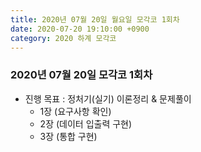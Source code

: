 ```yaml
---
title: 2020년 07월 20일 월요일 모각코 1회차
date: 2020-07-20 19:10:00 +0900
category: 2020 하계 모각코
---
```


### 2020년 07월 20일 모각코 1회차   

* 진행 목표 : 정처기(실기) 이론정리 & 문제풀이     
	* 1장 (요구사항 확인)  
  * 2장 (데이터 입출력 구현)  
  * 3장 (통합 구현)  
